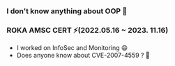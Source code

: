 ### I don't know anything about OOP 🤔
### ROKA AMSC CERT ⚡(2022.05.16 ~ 2023. 11.16) 
- I worked on InfoSec and Monitoring 😄
- Does anyone know about CVE-2007-4559 ? 🤔
<!--
**woniwory/woniwory** is a ✨ _special_ ✨ repository because its `README.md` (this file) appears on your GitHub profile.

Here are some ideas to get you started:

- 🔭 I’m currently working on ...
- 🌱 I’m currently learning ...
- 👯 I’m looking to collaborate on ...
- 🤔 I’m looking for help with ...
- 💬 Ask me about ...
- 📫 How to reach me: ...
- 😄 Pronouns: ...
- ⚡ Fun fact: ...
https://www.bezkoder.com/react-spring-boot-crud/



CVE-2007-4559


-->
